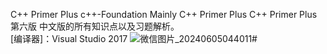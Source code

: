 C++ Primer Plus c++-Foundation
Mainly C++ Primer Plus
C++ Primer Plus 第六版 中文版的所有知识点以及习题解析。	
[编译器]：Visual Studio 2017
![微信图片_20240605044011](https://github.com/yangxinxin2022/C-Primer-Plus-Foundation/assets/88033232/fdd5e2a2-851c-440e-9959-2cdbc814ae4a)# 

